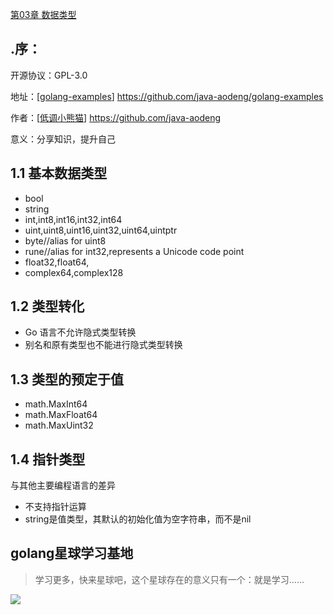 <a href="https://github.com/java-aodeng/golang-examples">第03章 数据类型</a>

## .序：
开源协议：GPL-3.0

地址：[<a href="https://github.com/java-aodeng/golang-examples">golang-examples</a>] https://github.com/java-aodeng/golang-examples

作者：[<a href="https://github.com/java-aodeng">低调小熊猫</a>] https://github.com/java-aodeng

意义：分享知识，提升自己

## 1.1 基本数据类型
- bool
- string
- int,int8,int16,int32,int64
- uint,uint8,uint16,uint32,uint64,uintptr
- byte//alias for uint8
- rune//alias for int32,represents a Unicode code point
- float32,float64,
- complex64,complex128

## 1.2 类型转化
- Go 语言不允许隐式类型转换
- 别名和原有类型也不能进行隐式类型转换

## 1.3 类型的预定于值
- math.MaxInt64
- math.MaxFloat64
- math.MaxUint32

## 1.4 指针类型
与其他主要编程语言的差异
- 不支持指针运算
- string是值类型，其默认的初始化值为空字符串，而不是nil

## golang星球学习基地
> 学习更多，快来星球吧，这个星球存在的意义只有一个：就是学习……

![](https://i.loli.net/2019/06/13/5d01b9fbec81470229.png)
